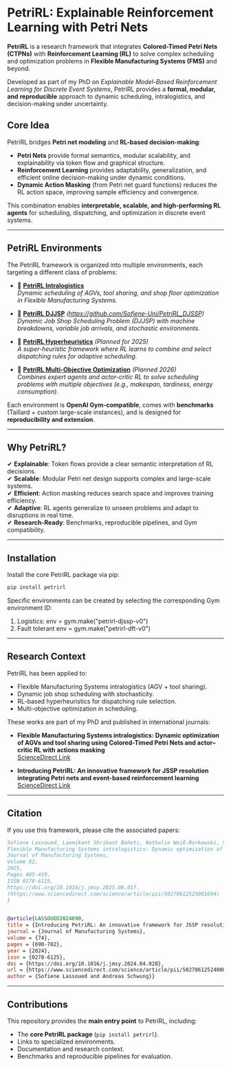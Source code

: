 # PetriRL: Explainable Reinforcement Learning with Petri Nets  

**PetriRL** is a research framework that integrates **Colored-Timed Petri Nets (CTPNs)** with **Reinforcement Learning (RL)** to solve complex scheduling and optimization problems in **Flexible Manufacturing Systems (FMS)** and beyond.  

Developed as part of my PhD on *Explainable Model-Based Reinforcement Learning for Discrete Event Systems*, PetriRL provides a **formal, modular, and reproducible** approach to dynamic scheduling, intralogistics, and decision-making under uncertainty.  

## Core Idea  

PetriRL bridges **Petri net modeling** and **RL-based decision-making**:  

- **Petri Nets** provide formal semantics, modular scalability, and explainability via token flow and graphical structure.  
- **Reinforcement Learning** provides adaptability, generalization, and efficient online decision-making under dynamic conditions.  
- **Dynamic Action Masking** (from Petri net guard functions) reduces the RL action space, improving sample efficiency and convergence.  

This combination enables **interpretable, scalable, and high-performing RL agents** for scheduling, dispatching, and optimization in discrete event systems.  

---

## PetriRL Environments  

The PetriRL framework is organized into multiple environments, each targeting a different class of problems:  

- 🔹 [**PetriRL Intralogistics**](https://github.com/Sofiene-Uni/PetriRL_Intralogistics)  
  *Dynamic scheduling of AGVs, tool sharing, and shop floor optimization in Flexible Manufacturing Systems.*  

- 🔹 [**PetriRL DJJSP**](#) *(https://github.com/Sofiene-Uni/PetriRL_DJSSP)*  
  *Dynamic Job Shop Scheduling Problem (DJJSP) with machine breakdowns, variable job arrivals, and stochastic environments.*  

- 🔹 [**PetriRL Hyperheuristics**](#) *(Planned for 2025)*  
  *A super-heuristic framework where RL learns to combine and select dispatching rules for adaptive scheduling.*  

- 🔹 [**PetriRL Multi-Objective Optimization**](#) *(Planned 2026)*  
  *Combines expert agents and actor-critic RL to solve scheduling problems with multiple objectives (e.g., makespan, tardiness, energy consumption).*  

Each environment is **OpenAI Gym-compatible**, comes with **benchmarks** (Taillard + custom large-scale instances), and is designed for **reproducibility and extension**.  

---

## Why PetriRL?  

✔ **Explainable**: Token flows provide a clear semantic interpretation of RL decisions.  
✔ **Scalable**: Modular Petri net design supports complex and large-scale systems.  
✔ **Efficient**: Action masking reduces search space and improves training efficiency.  
✔ **Adaptive**: RL agents generalize to unseen problems and adapt to disruptions in real time.  
✔ **Research-Ready**: Benchmarks, reproducible pipelines, and Gym compatibility.  

---

## Installation  

Install the core PetriRL package via pip:  

```bash
pip install petrirl
```

Specific environments can be created by selecting the corresponding Gym environment ID:

1) Logistics:  env = gym.make("petrirl-djssp-v0")
1) Fault tolerant env = gym.make("petrirl-dft-v0")

---

## Research Context  

PetriRL has been applied to:  
- Flexible Manufacturing Systems intralogistics (AGV + tool sharing).  
- Dynamic job shop scheduling with stochasticity.  
- RL-based hyperheuristics for dispatching rule selection.  
- Multi-objective optimization in scheduling.  

These works are part of my PhD and published in international journals:  

- **Flexible Manufacturing Systems intralogistics: Dynamic optimization of AGVs and tool sharing using Colored-Timed Petri Nets and actor–critic RL with actions masking**  
  [ScienceDirect Link](https://www.sciencedirect.com/science/article/pii/S0278612525001694)  

- **Introducing PetriRL: An innovative framework for JSSP resolution integrating Petri nets and event-based reinforcement learning**  
  [ScienceDirect Link](https://www.sciencedirect.com/science/article/pii/S0278612524000943)  

---

## Citation  

If you use this framework, please cite the associated papers:  

```bibtex
Sofiene Lassoued, Laxmikant Shrikant Baheti, Nathalie Weiß-Borkowski, Stefan Lier, Andreas Schwung,
Flexible Manufacturing Systems intralogistics: Dynamic optimization of AGVs and tool sharing using Colored-Timed Petri Nets and actor–critic RL with actions masking,
Journal of Manufacturing Systems,
Volume 82,
2025,
Pages 405-419,
ISSN 0278-6125,
https://doi.org/10.1016/j.jmsy.2025.06.017.
(https://www.sciencedirect.com/science/article/pii/S0278612525001694)
}


@article{LASSOUED2024690,
title = {Introducing PetriRL: An innovative framework for JSSP resolution integrating Petri nets and event-based reinforcement learning},
journal = {Journal of Manufacturing Systems},
volume = {74},
pages = {690-702},
year = {2024},
issn = {0278-6125},
doi = {https://doi.org/10.1016/j.jmsy.2024.04.028},
url = {https://www.sciencedirect.com/science/article/pii/S0278612524000943},
author = {Sofiene Lassoued and Andreas Schwung}}
```

---

## Contributions  

This repository provides the **main entry point** to PetriRL, including:  
- The **core PetriRL package** (`pip install petrirl`).  
- Links to specialized environments.  
- Documentation and research context.  
- Benchmarks and reproducible pipelines for evaluation.  
